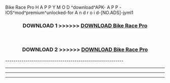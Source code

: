  Bike Race Pro  H A P P Y M O D ^download^APK- A P P -IOS^mod^premium^unlocked-for A n d r o i d-[NO.ADS]-jyml1



<div align="center">

<h3>DOWNLOAD 1 >>>>>> <a href="https://en-mod.web.app/?en= Bike Race Pro ">DOWNLOAD Bike Race Pro  </a></h3><br>

<h3>DOWNLOAD 2 >>>>>> <a href="https://en-mod.web.app/?en= Bike Race Pro ">DOWNLOAD Bike Race Pro  </a></h3>

</div>
----------------------------------------------------------

----------------------------------------------------------

----------------------------------------------------------

----------------------------------------------------------



